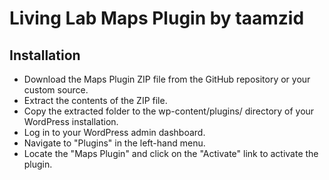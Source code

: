 # Living Lab Maps Plugin by taamzid

## Installation
- Download the Maps Plugin ZIP file from the GitHub repository or your custom source.
- Extract the contents of the ZIP file.
- Copy the extracted folder to the wp-content/plugins/ directory of your WordPress installation.
- Log in to your WordPress admin dashboard.
- Navigate to "Plugins" in the left-hand menu.
- Locate the "Maps Plugin" and click on the "Activate" link to activate the plugin.

